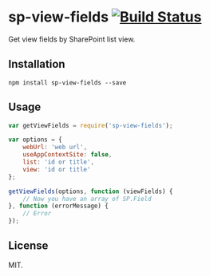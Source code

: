 # sp-view-fields [![Build Status](https://travis-ci.org/Frederick-S/sp-view-fields.svg?branch=master)](https://travis-ci.org/Frederick-S/sp-view-fields)
Get view fields by SharePoint list view.

## Installation
```
npm install sp-view-fields --save
```

## Usage
```js
var getViewFields = require('sp-view-fields');

var options = {
    webUrl: 'web url',
    useAppContextSite: false,
    list: 'id or title',
    view: 'id or title'
};

getViewFields(options, function (viewFields) {
    // Now you have an array of SP.Field
}, function (errorMessage) {
    // Error
});
```

## License
MIT.
